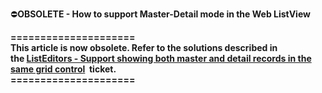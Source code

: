 
 ⛔<strong>OBSOLETE - How to support Master-Detail mode in the Web ListView</strong>


<p><strong>=====================</strong><br /><strong>This article is now obsolete. Refer to the solutions described in the <a href="https://www.devexpress.com/Support/Center/p/AS12152">ListEditors - Support showing both master and detail records in the same grid control</a>  ticket.</strong><br /><strong>=====================</strong>